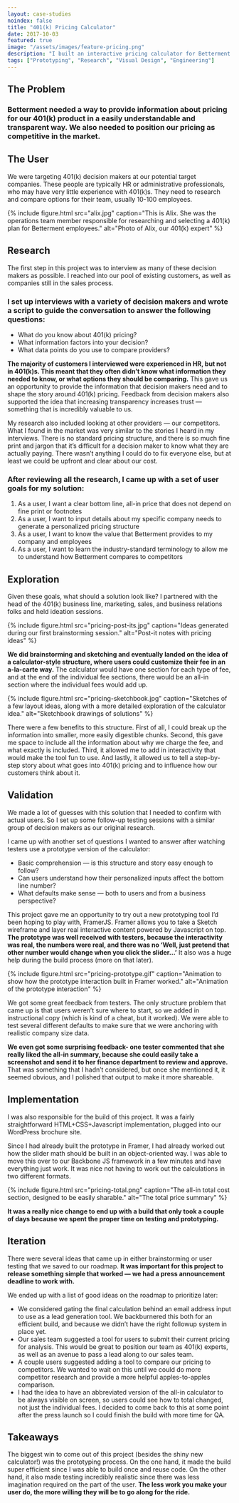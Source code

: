 ```yaml
---
layout: case-studies
noindex: false
title: "401(k) Pricing Calculator"
date: 2017-10-03
featured: true
image: "/assets/images/feature-pricing.png"
description: "I built an interactive pricing calculator for Betterment's 401(k) platform that allowed potential customers to both see a transparent price quote and compare our pricing to other providers in the 401(k) space."
tags: ["Prototyping", "Research", "Visual Design", "Engineering"]
---
```


## The Problem
### Betterment needed a way to provide information about pricing for our 401(k) product in a easily understandable and transparent way. We also needed to position our pricing as competitive in the market.

## The User
We were targeting 401(k) decision makers at our potential target companies. These people are typically HR or administrative professionals, who may have very little experience with 401(k)s. They need to research and compare options for their team, usually 10-100 employees.

{% include figure.html src="alix.jpg" caption="This is Alix. She was the operations team member responsible for researching and selecting a 401(k) plan for Betterment employees." alt="Photo of Alix, our 401(k) expert" %}

## Research
The first step in this project was to interview as many of these decision makers as possible. I reached into our pool of existing customers, as well as companies still in the sales process.

### I set up interviews with a variety of decision makers and wrote a script to guide the conversation to answer the following questions:
* What do you know about 401(k) pricing?
* What information factors into your decision?
* What data points do you use to compare providers?

**The majority of customers I interviewed were experienced in HR, but not in 401(k)s. This meant that they often didn’t know what information they needed to know, or what options they should be comparing.** This gave us an opportunity to provide the information that decision makers need and to shape the story around 401(k) pricing. Feedback from decision makers also supported the idea that increasing transparency increases trust — something that is incredibly valuable to us.

My research also included looking at other providers — our competitors. What I found in the market was very similar to the stories I heard in my interviews. There is no standard pricing structure, and there is so much fine print and jargon that it’s difficult for a decision maker to know what they are actually paying. There wasn’t anything I could do to fix everyone else, but at least we could be upfront and clear about our cost.

### After reviewing all the research, I came up with a set of user goals for my solution:
1. As a user, I want a clear bottom line, all-in price that does not depend on fine print or footnotes
2. As a user, I want to input details about my specific company needs to generate a personalized pricing structure
3. As a user, I want to know the value that Betterment provides to my company and employees
4. As a user, I want to learn the industry-standard terminology to allow me to understand how Betterment compares to competitors

## Exploration
Given these goals, what should a solution look like? I partnered with the head of the 401(k) business line, marketing, sales, and business relations folks and held ideation sessions.

{% include figure.html src="pricing-post-its.jpg" caption="Ideas generated during our first brainstorming session." alt="Post-it notes with pricing ideas" %}

**We did brainstorming and sketching and eventually landed on the idea of a calculator-style structure, where users could customize their fee in an a-la-carte way.**  The calculator would have one section for each type of fee, and at the end of the individual fee sections, there would be an all-in section where the individual fees would add up.

{% include figure.html src="pricing-sketchbook.jpg" caption="Sketches of a few layout ideas, along with a more detailed exploration of the calculator idea." alt="Sketchbook drawings of solutions" %}

There were a few benefits to this structure. First of all, I could break up the information into smaller, more easily digestible chunks. Second, this gave me space to include all the information about why we charge the fee, and what exactly is included. Third, it allowed me to add in interactivity that would make the tool fun to use. And lastly, it allowed us to tell a step-by-step story about what goes into 401(k) pricing and to influence how our customers think about it.

## Validation
We made a lot of guesses with this solution that I needed to confirm with actual users. So I set up some follow-up testing sessions with a similar group of decision makers as our original research.

I came up with another set of questions I wanted to answer after watching testers use a prototype version of the calculator:

* Basic comprehension — is this structure and story easy enough to follow?
* Can users understand how their personalized inputs affect the bottom line number?
* What defaults make sense — both to users and from a business perspective?

This project gave me an opportunity to try out a new prototyping tool I’d been hoping to play with, FramerJS. Framer allows you to take a Sketch wireframe and layer real interactive content powered by Javascript on top. **The prototype was well received with testers, because the interactivity was real, the numbers were real, and there was no ‘Well, just pretend that other number would change when you click the slider…’** It also was a huge help during the build process (more on that later).

{% include figure.html src="pricing-prototype.gif" caption="Animation to show how the prototype interaction built in Framer worked." alt="Animation of the prototype interaction" %}

We got some great feedback from testers. The only structure problem that came up is that users weren’t sure where to start, so we added in instructional copy (which is kind of a cheat, but it worked). We were able to test several different defaults to make sure that we were anchoring with realistic company size data.

**We even got some surprising feedback- one tester commented that she really liked the all-in summary, because she could easily take a screenshot and send it to her finance department to review and approve.** That was something that I hadn’t considered, but once she mentioned it, it seemed obvious, and I polished that output to make it more shareable.

## Implementation
I was also responsible for the build of this project. It was a fairly straightforward HTML+CSS+Javascript implementation, plugged into our WordPress brochure site.

Since I had already built the prototype in Framer, I had already worked out how the slider math should be built in an object-oriented way. I was able to move this over to our Backbone JS framework in a few minutes and have everything just work. It was nice not having to work out the calculations in two different formats.


{% include figure.html src="pricing-total.png" caption="The all-in total cost section, designed to be easily sharable." alt="The total price summary" %}

**It was a really nice change to end up with a build that only took a couple of days because we spent the proper time on testing and prototyping.**

## Iteration
There were several ideas that came up in either brainstorming or user testing that we saved to our roadmap. **It was important for this project to release something simple that worked — we had a press announcement deadline to work with.**

We ended up with a list of good ideas on the roadmap to prioritize later:

* We considered gating the final calculation behind an email address input to use as a lead generation tool. We backburnered this both for an efficient build, and because we didn’t have the right followup system in place yet.
* Our sales team suggested a tool for users to submit their current pricing for analysis. This would be great to position our team as 401(k) experts, as well as an avenue to pass a lead along to our sales team.
* A couple users suggested adding a tool to compare our pricing to competitors. We wanted to wait on this until we could do more competitor research and provide a more helpful apples-to-apples comparison.
* I had the idea to have an abbreviated version of the all-in calculator to be always visible on screen, so users could see how to total changed, not just the individual fees. I decided to come back to this at some point after the press launch so I could finish the build with more time for QA.

## Takeaways
The biggest win to come out of this project (besides the shiny new calculator!) was the prototyping process. On the one hand, it made the build super efficient since I was able to build once and reuse code. On the other hand, it also made testing incredibly realistic since there was less imagination required on the part of the user. **The less work you make your user do, the more willing they will be to go along for the ride.**
